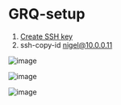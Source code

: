 # GRQ-setup
1. [Create SSH key](https://docs.github.com/en/authentication/connecting-to-github-with-ssh)
2. ssh-copy-id nigel@10.0.0.11

![image](https://github.com/user-attachments/assets/d6b039fc-2926-4999-bfa1-e9c7e67b60e8)

![image](https://github.com/user-attachments/assets/7c7d3348-fe7b-4e77-b1be-6fb2d1729b3d)

![image](https://github.com/user-attachments/assets/373f0363-392d-4a86-9aef-6ee4c707a013)
